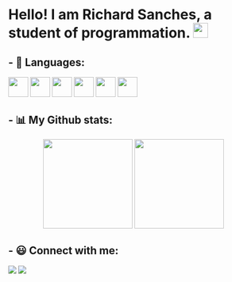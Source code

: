 # Hello! I am Richard Sanches, a student of programmation. <img src="https://raw.githubusercontent.com/MartinHeinz/MartinHeinz/master/wave.gif" width="30px">

## - 💬 Languages:
<div>
  <img src="https://cdn.jsdelivr.net/gh/devicons/devicon/icons/nodejs/nodejs-original.svg" width="40" height="40"/>
  <img src="https://cdn.jsdelivr.net/gh/devicons/devicon/icons/html5/html5-original.svg" width="40" height="40"/>
  <img src="https://cdn.jsdelivr.net/gh/devicons/devicon/icons/css3/css3-original.svg" width="40" height="40"/>
  <img src="https://cdn.jsdelivr.net/gh/devicons/devicon/icons/python/python-original.svg" width="40" height="40"/>
  <img src="https://cdn.jsdelivr.net/gh/devicons/devicon/icons/php/php-original.svg" width="40" height="40"/>
  <img src="https://cdn.jsdelivr.net/gh/devicons/devicon/icons/csharp/csharp-original.svg" width="40" height="40"/>
</div>

## - 📊 My Github stats:
<div align="center">
  <a href="https://github.com/ReidakaiMFZ"></a>
  <img height="180em" src="https://github-readme-stats.vercel.app/api?username=ReidakaiMFZ&show_icons=true&theme=dark&include_all_commits=true&count_private=true"/>
  <img height="180em" src="https://github-readme-stats.vercel.app/api/top-langs/?username=ReidakaiMFZ&layout=compact&langs_count=7&theme=dark"/>
</div>

## - 😃 Connect with me:
<div>
  <a href="https://www.linkedin.com/in/richard-s-325237227" target="_blank"><img src="https://img.shields.io/badge/-LinkedIn-%230077B5?style=for-the-badge&logo=linkedin&logoColor=white" target="_blank"></a>
  <a href = "mailto:richardbsanches@gmail.com"><img src="https://img.shields.io/badge/-Gmail-%23333?style=for-the-badge&logo=gmail&logoColor=white" target="_blank"></a>
</div>

